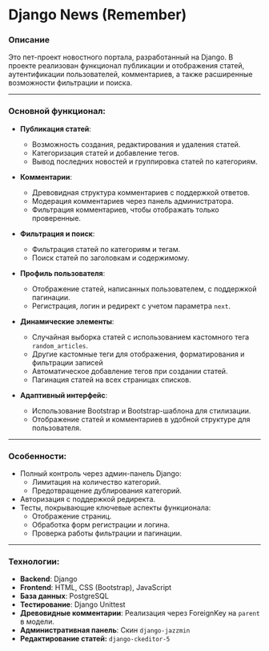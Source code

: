 # Django News (Remember)

### Описание

Это пет-проект новостного портала, разработанный на Django. В проекте реализован функционал публикации и отображения
статей, аутентификации пользователей, комментариев, а также расширенные возможности фильтрации и поиска.

---

### Основной функционал:

- **Публикация статей**:

    - Возможность создания, редактирования и удаления статей.
    - Категоризация статей и добавление тегов.
    - Вывод последних новостей и группировка статей по категориям.
- **Комментарии**:

    - Древовидная структура комментариев с поддержкой ответов.
    - Модерация комментариев через панель администратора.
    - Фильтрация комментариев, чтобы отображать только проверенные.
- **Фильтрация и поиск**:

    - Фильтрация статей по категориям и тегам.
    - Поиск статей по заголовкам и содержимому.
- **Профиль пользователя**:

    - Отображение статей, написанных пользователем, с поддержкой пагинации.
    - Регистрация, логин и редирект с учетом параметра `next`.
- **Динамические элементы**:

    - Случайная выборка статей с использованием кастомного тега `random_articles`.
    - Другие кастомные теги для отображения, форматирования и фильтрации записей
    - Автоматическое добавление тегов при создании статей.
    - Пагинация статей на всех страницах списков.
- **Адаптивный интерфейс**:

    - Использование Bootstrap и Bootstrap-шаблона для стилизации.
    - Отображение статей и комментариев в удобной структуре для пользователя.

---

### Особенности:

- Полный контроль через админ-панель Django:
    - Лимитация на количество категорий.
    - Предотвращение дублирования категорий.
- Авторизация с поддержкой редиректа.
- Тесты, покрывающие ключевые аспекты функционала:
    - Отображение страниц.
    - Обработка форм регистрации и логина.
    - Проверка работы фильтрации и пагинации.

---

### Технологии:

- **Backend**: Django
- **Frontend**: HTML, CSS (Bootstrap), JavaScript
- **База данных**: PostgreSQL
- **Тестирование**: Django Unittest
- **Древовидные комментарии**: Реализация через ForeignKey на `parent` в модели.
- **Административная панель**: Скин `django-jazzmin`
- **Редактирование статей:** `django-ckeditor-5`